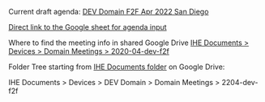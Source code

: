 
Current draft agenda: [DEV Domain F2F Apr 2022 San Diego](https://wiki.ihe.net/index.php/DEV_Domain_F2F_Apr_2022_San_Diego)

[Direct link to the Google sheet for agenda input](https://docs.google.com/spreadsheets/d/1xIhnqFnlP0qquJjKxjNKzXCK0lekMD7vmbzqK_I5gTo/edit#gid=0)

Where to find the meeting info in shared Google Drive [IHE Documents > Devices > Domain Meetings > 2020-04-dev-f2f](https://drive.google.com/drive/u/0/folders/1f2gAhxmDdk0D21AXs-NjzOMHffUZJn0z)

Folder Tree starting from [IHE Documents folder](https://drive.google.com/drive/u/0/folders/1JloFIe2vNiG5JWKnjaFIVjUx2YqWRDOO) on Google Drive:

IHE Documents > Devices > DEV Domain > Domain Meetings > 2204-dev-f2f